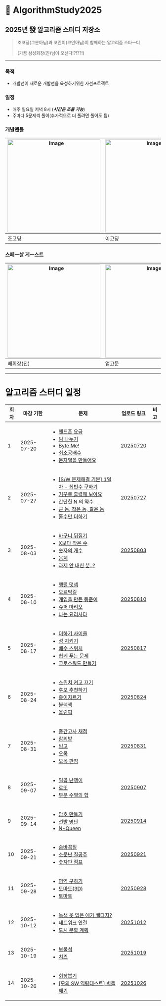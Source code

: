 # 🚀 AlgorithmStudy2025

## 2025년 發 알고리즘 스터디 저장소

> 조코딩(그분아님)과 코린이(코인아님)이 함께하는 알고리즘 스타ㅡ디
>
> (가끔 삼성회장(진)님이 오신다!?!??!)

---

### 목적

- 개발맨이 새로운 개발맨을 육성하기위한 자선프로젝트

### 일정

- 매주 일요일 저녁 8시 (***시간은 조율 가능***)
- 주마다 5문제씩 풀이(추가적으로 더 풀려면 풀어도 됨)

### 개발맨들

| <img width="300" height="300" alt="Image" src="https://github.com/user-attachments/assets/785f01ec-0dfb-483e-9206-043a52c31051" /> | <img width="300" height="300" alt="Image" src="https://github.com/user-attachments/assets/b67a8db5-207b-433d-af5f-cd97de86e143" /> |
| ---------------------------------------------------------------------------------------------------------------------------------- | ---------------------------------------------------------------------------------------------------------------------------------- |
| 조코딩                                                                                                                             | 이코딩                                                                                                                             |

### 스페ㅡ샬 게ㅡ스트

| <img width="300" height="300" alt="Image" src="https://github.com/user-attachments/assets/0aa964cb-4230-436a-96c3-fe716ca7256a" /> | <img width="300" height="300" alt="Image" src="https://github.com/user-attachments/assets/60ebf593-d8ac-44c4-918e-170e2cde9b0e" /> |
| ---------------------------------------------------------------------------------------------------------------------------------- | ---------------------------------------------------------------------------------------------------------------------------------- |
| 배회장(진)                                                                                                                         | 엄고문                                                                                                                             |

---

# 알고리즘 스터디 일정

<table>
  <thead>
      <tr>
          <th>회차</th>
          <th>마감 기한</th>
          <th>문제</th>
          <th>업로드 링크</th>
          <th>비고</th>
      </tr>
  </thead>
  <tbody>
      <!-- 문제 추가 영역-->
        <tr>
            <td>1</td>
            <td>2025-07-20</td>
            <td>
                <ul>
                    <li>
                        <a href="https://www.acmicpc.net/problem/1267">핸드폰 요금</a>
                    </li>
                    <li>
                        <a href="https://www.acmicpc.net/problem/13866">팀 나누기</a>
                    </li>
                    <li>
                        <a href="https://www.acmicpc.net/problem/15182">Byte Me!</a>
                    </li>                
                    <li>
                        <a href="https://www.acmicpc.net/problem/1934">최소공배수</a>
                    </li>                
                    <li>
                        <a href="https://www.acmicpc.net/problem/32297">문자열을 만들어요</a>
                    </li>                
                </ul>
            </td>
            <td>
                <a href="./20250720/">20250720</a>
            </td>
            <td></td>
        </tr>
        <tr>
            <td>2</td>
            <td>2025-07-27</td>
            <td>
                <ul>
                    <li>
                        <a href="https://swexpertacademy.com/main/code/problem/problemDetail.do?contestProbId=AV13zo1KAAACFAYh&categoryId=AV13zo1KAAACFAYh&categoryType=CODE&problemTitle=1204&orderBy=FIRST_REG_DATETIME&selectCodeLang=ALL&select-1=&pageSize=10&pageIndex=1">[S/W 문제해결 기본] 1일차 - 최빈수 구하기</a>
                    </li>
                    <li>
                        <a href="https://swexpertacademy.com/main/code/problem/problemDetail.do?contestProbId=AV2gbY0qAAQBBAS0&categoryId=AV2gbY0qAAQBBAS0&categoryType=CODE&problemTitle=1545&orderBy=FIRST_REG_DATETIME&selectCodeLang=ALL&select-1=&pageSize=10&pageIndex=1">거꾸로 출력해 보아요</a>
                    </li>
                    <li>
                        <a href="https://swexpertacademy.com/main/code/problem/problemDetail.do?contestProbId=AV5PhcWaAKIDFAUq&categoryId=AV5PhcWaAKIDFAUq&categoryType=CODE&problemTitle=1933&orderBy=FIRST_REG_DATETIME&selectCodeLang=ALL&select-1=&pageSize=10&pageIndex=1">간단한 N 의 약수</a>
                    </li>                
                    <li>
                        <a href="https://swexpertacademy.com/main/code/problem/problemDetail.do?contestProbId=AV5QQ6qqA40DFAUq&categoryId=AV5QQ6qqA40DFAUq&categoryType=CODE&problemTitle=2070&orderBy=FIRST_REG_DATETIME&selectCodeLang=ALL&select-1=&pageSize=10&pageIndex=1">큰 놈, 작은 놈, 같은 놈</a>
                    </li>                
                    <li>
                        <a href="https://swexpertacademy.com/main/code/problem/problemDetail.do?contestProbId=AV5QSEhaA5sDFAUq&categoryId=AV5QSEhaA5sDFAUq&categoryType=CODE&problemTitle=2072&orderBy=FIRST_REG_DATETIME&selectCodeLang=ALL&select-1=&pageSize=10&pageIndex=1">홀수만 더하기</a>
                    </li>                
                </ul>
            </td>
            <td>
                <a href="./20250727/">20250727</a>
            </td>
            <td></td>
        </tr>
        <tr>
            <td>3</td>
            <td>2025-08-03</td>
            <td>
                <ul>
                    <li>
                        <a href="https://www.acmicpc.net/problem/10811">바구니 뒤집기</a>
                    </li>
                    <li>
                        <a href="https://www.acmicpc.net/problem/10871">X보다 작은 수</a>
                    </li>
                    <li>
                        <a href="https://www.acmicpc.net/problem/2577">숫자의 개수</a>
                    </li>
                    <li>
                        <a href="https://www.acmicpc.net/problem/2920">음계</a>
                    </li>
                    <li>
                        <a href="https://www.acmicpc.net/problem/5597">과제 안 내신 분..?</a>
                    </li>                                                       
                </ul>
            </td>
            <td>
                <a href="./20250803/">20250803</a>
            </td>
            <td></td>
        </tr>
        <tr>
            <td>4</td>
            <td>2025-08-10</td>
            <td>
                <ul>
                    <li>
                        <a href="https://www.acmicpc.net/problem/2738">행렬 덧셈</a>
                    </li>
                    <li>
                        <a href="https://www.acmicpc.net/problem/2846">오르막길</a>
                    </li>
                    <li>
                        <a href="https://www.acmicpc.net/problem/2847">게임을 만든 동준이</a>
                    </li>
                    <li>
                        <a href="https://www.acmicpc.net/problem/2851">슈퍼 마리오</a>
                    </li>
                    <li>
                        <a href="https://www.acmicpc.net/problem/2953">나는 요리사다</a>
                    </li>                                        
                </ul>
            </td>
            <td>
                <a href="./20250810/">20250810</a>
            </td>
            <td></td>
        </tr>
        <tr>
            <td>5</td>
            <td>2025-08-17</td>
            <td>
                <ul>
                    <li>
                        <a href="https://www.acmicpc.net/problem/1110">더하기 사이클</a>
                    </li>
                    <li>
                        <a href="https://www.acmicpc.net/problem/1236">성 지키기</a>
                    </li>
                    <li>
                        <a href="https://www.acmicpc.net/problem/12927">배수 스위치</a>
                    </li>
                    <li>
                        <a href="https://www.acmicpc.net/problem/1292">쉽게 푸는 문제</a>
                    </li>
                    <li>
                        <a href="https://www.acmicpc.net/problem/2804">크로스워드 만들기</a>
                    </li>                    
                </ul>
            </td>
            <td>
                 <a href="./20250817/">20250817</a>
            </td>
            <td></td>
        </tr>
        <tr>
            <td>6</td>
            <td>2025-08-24</td>
            <td>
                <ul>
                    <li>
                        <a href="https://www.acmicpc.net/problem/1244">스위치 켜고 끄기</a>
                    </li>
                    <li>
                        <a href="https://www.acmicpc.net/problem/1713">후보 추천하기</a>
                    </li>
                    <li>
                        <a href="https://www.acmicpc.net/problem/2628">종이자르기</a>
                    </li>
                    <li>
                        <a href="https://www.acmicpc.net/problem/2798">블랙잭</a>
                    </li>
                    <li>
                        <a href="https://www.acmicpc.net/problem/8979">올림픽</a>
                    </li>                                    
                </ul>
            </td>
            <td>
                <a href="./20250824/">20250824</a>
            </td>
            <td></td>
        </tr>
        <tr>
            <td>7</td>
            <td>2025-08-31</td>
            <td>
                <ul>
                    <li>
                        <a href="https://www.acmicpc.net/problem/15702">중간고사 채점</a>
                    </li>
                    <li>
                        <a href="https://www.acmicpc.net/problem/2477">참외밭</a>
                    </li>
                    <li>
                        <a href="https://www.acmicpc.net/problem/2578">빙고</a>
                    </li>                
                    <li>
                        <a href="https://www.acmicpc.net/problem/2615">오목</a>
                    </li>
                    <li>
                        <a href="https://swexpertacademy.com/main/code/problem/problemDetail.do?contestProbId=AXaSUPYqPYMDFASQ&categoryId=AXaSUPYqPYMDFASQ&categoryType=CODE&problemTitle=11315&orderBy=FIRST_REG_DATETIME&selectCodeLang=ALL&select-1=&pageSize=10&pageIndex=1">오목 판정</a>
                    </li>                    
                </ul>
            </td>
            <td>
                <a href="./20250831/">20250831</a>
            </td>
            <td></td>
        </tr>
        <tr>
            <td>8</td>
            <td>2025-09-07</td>
            <td>
                <ul>
                    <li>
                        <a href="https://www.acmicpc.net/problem/2309">일곱 난쟁이</a>
                    </li>
                    <li>
                        <a href="https://www.acmicpc.net/problem/6603">로또</a>
                    </li>
                    <li>
                        <a href="https://swexpertacademy.com/main/code/problem/problemDetail.do?contestProbId=AV7IzvG6EksDFAXB&categoryId=AV7IzvG6EksDFAXB&categoryType=CODE&problemTitle=2817&orderBy=FIRST_REG_DATETIME&selectCodeLang=ALL&select-1=&pageSize=10&pageIndex=1">부분 수열의 합</a>
                    </li>                
                </ul>
            </td>
            <td>
                <a href="./20250907/">20250907</a>
            </td>
            <td></td>
        </tr>
        <tr>
            <td>9</td>
            <td>2025-09-14</td>
            <td>
                <ul>
                    <li>
                        <a href="https://www.acmicpc.net/problem/1759">암호 만들기</a>
                    </li>
                    <li>
                        <a href="https://www.acmicpc.net/problem/3980">선발 명단</a>
                    </li>
                    <li>
                        <a href="https://swexpertacademy.com/main/code/problem/problemDetail.do?contestProbId=AV7GKs06AU0DFAXB&categoryId=AV7GKs06AU0DFAXB&categoryType=CODE&problemTitle=2806&orderBy=FIRST_REG_DATETIME&selectCodeLang=ALL&select-1=&pageSize=10&pageIndex=1">N-Queen</a>
                    </li>
                </ul>
            </td>
            <td>
                <a href="./20250914/">20250914</a>
            </td>
            <td></td>
        </tr>
        <tr>
            <td>10</td>
            <td>2025-09-21</td>
            <td>
                <ul>
                    <li>
                        <a href="https://www.acmicpc.net/problem/1697">숨바꼭질</a>
                    </li>
                    <li>
                        <a href="https://www.acmicpc.net/problem/1941">소문난 칠공주</a>
                    </li>
                    <li>
                        <a href="https://www.acmicpc.net/problem/2210">숫자판 점프</a>
                    </li>                                    
                </ul>
            </td>
            <td>
                <a href="./20250921/">20250921</a>
            </td>
            <td></td>
        </tr>
        <tr>
            <td>11</td>
            <td>2025-09-28</td>
            <td>
                <ul>
                    <li>
                        <a href="https://www.acmicpc.net/problem/2583">영역 구하기</a>
                    </li>
                    <li>
                        <a href="https://www.acmicpc.net/problem/7569">토마토(3D)</a>
                    </li>
                    <li>
                        <a href="https://www.acmicpc.net/problem/7576">토마토</a>
                    </li>                                    
                </ul>
            </td>
            <td>
                <a href="./20250928/">20250928</a>
            </td>
            <td></td>
        </tr>
        <tr>
            <td>12</td>
            <td>2025-10-12</td>
            <td>
                <ul>
                    <li>
                        <a href="https://www.acmicpc.net/problem/4485">녹색 옷 입은 애가 젤다지?</a>
                    </li>
                    <li>
                        <a href="https://www.acmicpc.net/problem/1922">네트워크 연결</a>
                    </li>
                    <li>
                        <a href="https://www.acmicpc.net/problem/1647">도시 분할 계획</a>
                    </li>                                    
                </ul>
            </td>
            <td>
                <a href="./20251012/">20251012</a>
            </td>
            <td></td>
        </tr>        
        <tr>
            <td>13</td>
            <td>2025-10-19</td>
            <td>
                <ul>
                <li>
                    <a href="https://www.acmicpc.net/problem/2589">보물섬</a>
                </li>
                <li>
                    <a href="https://www.acmicpc.net/problem/2636">치즈</a>
                </li>
                </ul>
            </td>
            <td>
                <a href="./20251019/">20251019</a>
            </td>
            <td></td>
        </tr>
        <tr>
            <td>14</td>
            <td>2025-10-26</td>
            <td>
                <ul>
                <li>
                    <a href="https://www.acmicpc.net/problem/2660">회장뽑기</a>
                </li>
                <li>              
                    <a href="https://swexpertacademy.com/main/code/problem/problemDetail.do?contestProbId=AWXRQm6qfL0DFAUo">[모의 SW 역량테스트] 벽돌 깨기</a>
                </li>
                </ul>
            </td>
            <td>
                <a href="./20251026/">20251026</a>
            </td>
            <td></td>
        </tr>        
      <!-- 복사용 탬플릿 -->
      <!--
      <tr>
          <td>-</td>
          <td>-</td>
          <td>
            <ul>
              <li>
                <a href="">-</a>
              </li>
              <li>
                <a href="">-</a>
              </li>
              <li>
                <a href="">-</a>
              </li>
            </ul>
          </td>
          <td>
            <a href="">-</a>
          </td>
          <td></td>
      </tr>
      -->
  </tbody>
</table>
